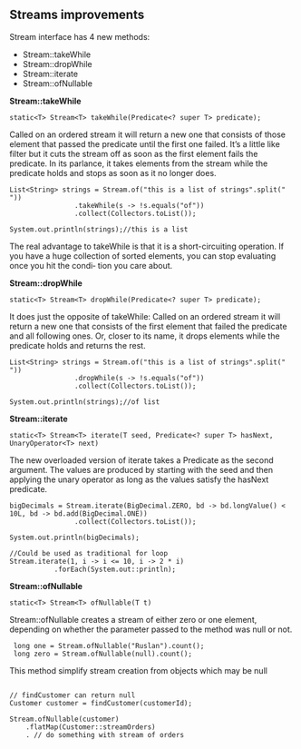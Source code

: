 ## Streams improvements

Stream interface has 4 new methods:

 * Stream::takeWhile
 * Stream::dropWhile
 * Stream::iterate
 * Stream::ofNullable


**Stream::takeWhile**

```
static<T> Stream<T> takeWhile(Predicate<? super T> predicate);
```

Called on an ordered stream it will return a new one that consists of those element that passed the predicate until the first one failed. It’s a little like filter but it cuts the stream off as soon as the first element fails the predicate. In its parlance, it takes elements from the stream while the predicate holds and stops as soon as it no longer does.

```
List<String> strings = Stream.of("this is a list of strings".split(" "))
                .takeWhile(s -> !s.equals("of"))
                .collect(Collectors.toList());

System.out.println(strings);//this is a list
```

The real advantage to takeWhile is that it is a short-circuiting operation. If you have a huge collection of sorted elements, you can stop evaluating once you hit the condi‐ tion you care about.

**Stream::dropWhile**

```
static<T> Stream<T> dropWhile(Predicate<? super T> predicate);
```

It does just the opposite of takeWhile: Called on an ordered stream it will return a new one that consists of the first element that failed the predicate and all following ones. Or, closer to its name, it drops elements while the predicate holds and returns the rest.

```
List<String> strings = Stream.of("this is a list of strings".split(" "))
                .dropWhile(s -> !s.equals("of"))
                .collect(Collectors.toList());

System.out.println(strings);//of list
```

**Stream::iterate**

```
static<T> Stream<T> iterate(T seed, Predicate<? super T> hasNext, UnaryOperator<T> next)
```

The new overloaded version of iterate takes a Predicate as the second argument. The values are produced by starting with the seed and then applying the unary operator as long as the values satisfy the hasNext predicate.

```
bigDecimals = Stream.iterate(BigDecimal.ZERO, bd -> bd.longValue() < 10L, bd -> bd.add(BigDecimal.ONE))
                .collect(Collectors.toList());

System.out.println(bigDecimals);

//Could be used as traditional for loop
Stream.iterate(1, i -> i <= 10, i -> 2 * i)
           .forEach(System.out::println);
```

**Stream::ofNullable**

```
static<T> Stream<T> ofNullable(T t)
```

Stream::ofNullable creates a stream of either zero or one element, depending on whether the parameter passed to the method was null or not.

```
 long one = Stream.ofNullable("Ruslan").count();
 long zero = Stream.ofNullable(null).count();
```

This method simplify stream creation from objects which may be null

```

// findCustomer can return null
Customer customer = findCustomer(customerId);

Stream.ofNullable(customer)
	.flatMap(Customer::streamOrders)
	. // do something with stream of orders

```